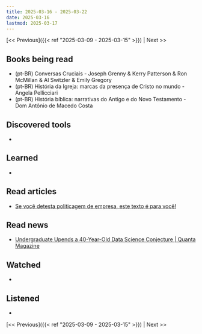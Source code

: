 ```yaml
---
title: 2025-03-16 - 2025-03-22
date: 2025-03-16
lastmod: 2025-03-17
---
```


[<< Previous]({{< ref "2025-03-09 - 2025-03-15" >}}) | Next >>

## Books being read
- (pt-BR) Conversas Cruciais - Joseph Grenny & Kerry Patterson & Ron McMillan &
  Al Switzler & Emily Gregory
- (pt-BR) História da Igreja: marcas da presença de Cristo no mundo - Angela
  Pellicciari
- (pt-BR) História bíblica: narrativas do Antigo e do Novo Testamento - Dom
  Antônio de Macedo Costa

## Discovered tools
-

## Learned
-

## Read articles
- [Se você detesta politicagem de empresa, este texto é para você!](https://moacirmoda.substack.com/p/se-voce-detesta-politicagem-de-empresa)

## Read news
- [Undergraduate Upends a 40-Year-Old Data Science Conjecture | Quanta Magazine](https://www.quantamagazine.org/undergraduate-upends-a-40-year-old-data-science-conjecture-20250210)

## Watched
-

## Listened
-

[<< Previous]({{< ref "2025-03-09 - 2025-03-15" >}}) | Next >>
